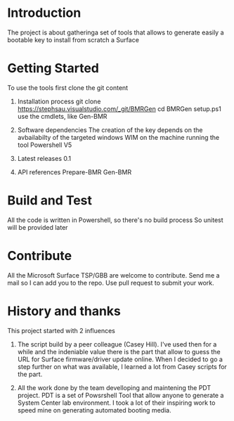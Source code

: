 # Introduction 
The project is about gatheringa set of tools that allows to generate easily a bootable key to install from scratch a Surface

# Getting Started
To use the tools first clone the git content
1.	Installation process
    git clone https://stephsau.visualstudio.com/_git/BMRGen
    cd BMRGen
    setup.ps1
    use the cmdlets, like Gen-BMR

2.	Software dependencies
    The creation of the key depends on the avbailabilty of the targeted windows WIM on the machine running the tool
    Powershell V5

3.	Latest releases
    0.1
4.	API references
    Prepare-BMR
    Gen-BMR

# Build and Test
All the code is written in Powershell, so there's no build process
So unitest will be provided later

# Contribute
All the Microsoft Surface TSP/GBB are welcome to contribute. Send me a mail so I can add you to the repo. Use pull request to submit your work. 

# History and thanks
This project started with 2 influences
1. The script build by a peer colleague (Casey Hill). I've used then for a while and the indeniable value there is the part that allow to guess the URL for Surface firmware/driver update online. When I decided to go a step further on what was available, I learned a lot from Casey scripts for the part.

2. All the work done by the team develloping and maintening the PDT project. PDT is a set of Powsrshell Tool that allow anyone to generate a System Center lab environment. I took a lot of their inspiring work to speed mine on generating automated booting media. 